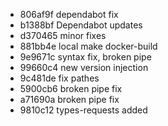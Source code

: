- 806af9f dependabot fix
- b1388bf Dependabot updates
- d370465 minor fixes
- 881bb4e local make docker-build
- 9e9671c syntax fix, broken pipe
- 99660c4 new version injection
- 9c481de fix pathes
- 5900cb6 broken pipe fix
- a71690a broken pipe fix
- 9810c12 types-requests added